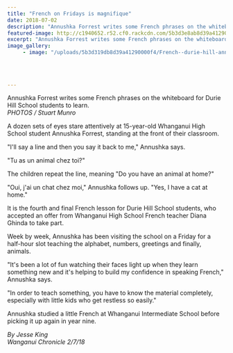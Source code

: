 ```yaml
---
title: "French on Fridays is magnifique"
date: 2018-07-02
description: "Annushka Forrest writes some French phrases on the whiteboard for Durie Hill School students to learn..."
featured-image: http://c1940652.r52.cf0.rackcdn.com/5b3d3e8ab8d39a4129000116/french-again.gif
excerpt: "Annushka Forrest writes some French phrases on the whiteboard for Durie Hill School students to learn."
image_gallery:
     - image: "/uploads/5b3d319db8d39a41290000f4/French--durie-hill-annushka-chron-2-july.snip-photo.PNG"
    
    
    
    
---
```


<p><span>Annushka Forrest writes some French phrases on the whiteboard for Durie Hill School students to learn. <br /><em>PHOTOS / Stuart Munro</em></span></p>
<p class="element element-paragraph">A dozen sets of eyes stare attentively at 15-year-old Whanganui High School student Annushka Forrest, standing at the front of their classroom.</p>
<p class="element element-paragraph">"I'll say a line and then you say it back to me," Annushka says.</p>
<p class="element element-paragraph">"Tu as un animal chez toi?"</p>
<p class="element element-paragraph">The children repeat the line, meaning "Do you have an animal at home?"</p>
<p class="element element-paragraph">"Oui, j'ai un chat chez moi," Annushka follows up. "Yes, I have a cat at home."</p>
<p class="element element-paragraph">It is the fourth and final French lesson for Durie Hill School students, who accepted an offer from Whanganui High School French teacher Diana Ghinda to take part.</p>
<p class="element element-paragraph">Week by week, Annushka has been visiting the school on a Friday for a half-hour slot teaching the alphabet, numbers, greetings and finally, animals.</p>
<p class="element element-paragraph">"It's been a lot of fun watching their faces light up when they learn something new and it's helping to build my confidence in speaking French," Annushka says.</p>
<p class="element element-paragraph">"In order to teach something, you have to know the material completely, especially with little kids who get restless so easily."</p>
<p class="element element-paragraph">Annushka studied a little French at Whanganui Intermediate School before picking it up again in year nine.</p>
<p><span><em>By Jesse King<br />Wanganui Chronicle 2/7/18</em></span></p>

